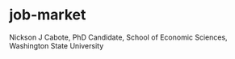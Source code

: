 # job-market
Nickson J Cabote,
PhD Candidate,
School of Economic Sciences, 
Washington State University 
